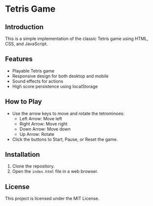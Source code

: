 # Tetris Game

## Introduction
This is a simple implementation of the classic Tetris game using HTML, CSS, and JavaScript.

## Features
- Playable Tetris game
- Responsive design for both desktop and mobile
- Sound effects for actions
- High score persistence using localStorage

## How to Play
- Use the arrow keys to move and rotate the tetrominoes:
  - Left Arrow: Move left
  - Right Arrow: Move right
  - Down Arrow: Move down
  - Up Arrow: Rotate
- Click the buttons to Start, Pause, or Reset the game.

## Installation
1. Clone the repository.
2. Open the `index.html` file in a web browser.

## License
This project is licensed under the MIT License.